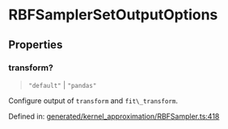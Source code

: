 # RBFSamplerSetOutputOptions

## Properties

### transform?

> `"default"` \| `"pandas"`

Configure output of `transform` and `fit\_transform`.

Defined in:  [generated/kernel\_approximation/RBFSampler.ts:418](https://github.com/transitive-bullshit/scikit-learn-ts/blob/92ab806/packages/sklearn/src/generated/kernel_approximation/RBFSampler.ts#L418)

